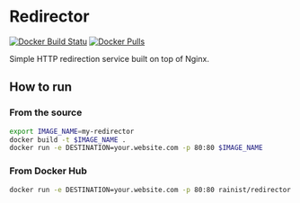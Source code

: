 # Redirector

[![Docker Build Statu](https://img.shields.io/docker/build/rainist/redirector.svg)](https://hub.docker.com/r/rainist/redirector/) [![Docker Pulls](https://img.shields.io/docker/pulls/rainist/redirector.svg)](https://hub.docker.com/r/rainist/redirector/)

Simple HTTP redirection service built on top of Nginx.

## How to run

### From the source

```bash
export IMAGE_NAME=my-redirector
docker build -t $IMAGE_NAME .
docker run -e DESTINATION=your.website.com -p 80:80 $IMAGE_NAME
```

### From Docker Hub

```bash
docker run -e DESTINATION=your.website.com -p 80:80 rainist/redirector
```
